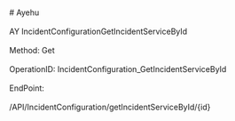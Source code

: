 <br>#     Ayehu</br>
<br>AY IncidentConfigurationGetIncidentServiceById</br>
<br>Method: Get</br>
<br>OperationID: IncidentConfiguration_GetIncidentServiceById</br>
<br>EndPoint:</br>
<br>/API/IncidentConfiguration/getIncidentServiceById/{id}</br>
